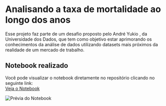 # Analisando a taxa de mortalidade ao longo dos anos

Esse projeto faz parte de um desafio proposto pelo André Yukio , da Universidade dos Dados, que tem como objetivo estar aprimorando os conhecimentos da análise de dados utilizando datasets mais próximos da realidade de um mercado de trabalho.

## Notebook realizado

Você pode visualizar o notebook diretamente no repositório clicando no seguinte link: <br>
[Veja o Notebook](taxa_mortalidade.ipynb)
<br>

![Prévia do Notebook](https://github.com/user-attachments/assets/961c9884-238e-45ab-824e-28c3eda97ab5)
